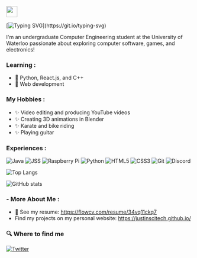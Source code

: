 <img src="https://media.giphy.com/media/hvRJCLFzcasrR4ia7z/giphy.gif" width="30px"> 

[![Typing SVG](https://readme-typing-svg.demolab.com?font=Poppins&pause=1000&color=F7F7F7&width=435&lines=Hello+I'm+Justin+Lau!)](https://git.io/typing-svg) 


<!--
**JustinScitech/JustinScitech** is a ✨ _special_ ✨ repository because its `README.md` (this file) appears on your GitHub profile.
-->


I'm an undergraduate Computer Engineering student at the University of Waterloo passionate about exploring computer software, games, and electronics!

### Learning :
-  🌱 Python, React.js, and C++
-  🌱 Web development

### My Hobbies : 
- ✨ Video editing and producing YouTube videos
- ✨ Creating 3D animations in Blender
- ✨ Karate and bike riding
- ✨ Playing guitar

### Experiences :

![Java](https://img.shields.io/badge/-java-E34A86?style=flat-square&logo=java)
![JSS](https://img.shields.io/badge/-JavaScript-black?style=flat-square&logo=javascript)
![Raspberry Pi](https://img.shields.io/badge/-Raspberry%20Pi-C51A4A?style=flat-square&logo=Raspberry-Pi)
![Python](https://img.shields.io/badge/-Python-black?style=flat-square&logo=Python)
![HTML5](https://img.shields.io/badge/-HTML5-E34F26?style=flat-square&logo=html5&logoColor=white)
![CSS3](https://img.shields.io/badge/-CSS3-1572B6?style=flat-square&logo=css3)
![Git](https://img.shields.io/badge/-Git-black?style=flat-square&logo=git)
![Discord](https://img.shields.io/badge/Discord-black?style=flat-square&logo=discord)

![Top Langs](https://github-readme-stats.vercel.app/api/top-langs/?username=justinscitech&layout=compact&theme=dark&hide_border=true)

![GitHub stats](https://github-readme-stats.vercel.app/api?username=JustinScitech&theme=radical)

### - More About Me : 
- 📄 See my resume: https://flowcv.com/resume/34vq11ckq7
- Find my projects on my personal website: https://justinscitech.github.io/

<h3>🔍 Where to find me</h3>
<p>
<a href="https://www.linkedin.com/in/justin-lau-a55b8417a/" target="_blank"><img alt="Twitter" src="https://img.shields.io/badge/-linkedin-0073B1?style=flat-square" /></a> 
